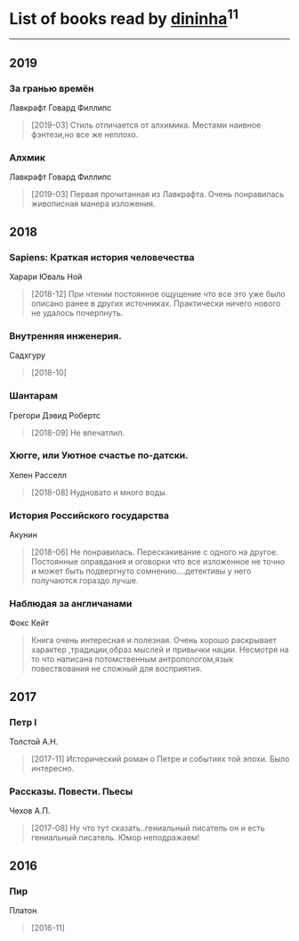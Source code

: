 # List of books read by [dininha](https://www.facebook.com/profile.php?id=10201286419319569)<sup>11</sup>
---

## 2019

### За гранью времён
Лавкрафт Говард Филлипс
> [2019-03] Стиль отличается от алхимика. Местами наивное фэнтези,но все же неплохо.


### Алхмик
Лавкрафт Говард Филлипс
> [2019-03] Первая прочитанная из Лавкрафта. Очень понравилась живописная манера изложения.



## 2018

### Sapiens: Краткая история человечества
Харари Юваль Ной
> [2018-12] При чтении постоянное ощущение что все это уже было описано ранее в других источниках. Практически ничего нового не удалось почерпнуть.


### Внутренняя инженерия.
Садхгуру
> [2018-10] 


### Шантарам
Грегори Дэвид Робертс
> [2018-09] Не впечатлил.


### Хюгге, или Уютное счастье по-датски.
Хелен Расселл
> [2018-08] Нудновато и много воды.


### История Российского государства
Акунин
> [2018-06] Не понравилась. Перескакивание с одного на другое. Постоянные оправдания и оговорки что все изложенное не точно и может быть подвергнуто сомнению....детективы у него получаются гораздо лучше.


### Наблюдая за англичанами
Фокс Кейт
> Книга очень интересная и полезная. Очень хорошо раскрывает характер ,традиции,образ мыслей  и привычки нации. Несмотря на то что написана потомственным антропологом,язык повествования не сложный для восприятия.



## 2017

### Петр I
Толстой А.Н.
> [2017-11] Исторический роман о Петре и событиях той эпохи. Было интересно.


### Рассказы. Повести. Пьесы
Чехов А.П.
> [2017-08] Ну что тут сказать..гениальный  писатель он и есть гениальный писатель. Юмор неподражаем!



## 2016

### Пир
Платон
> [2016-11] 




